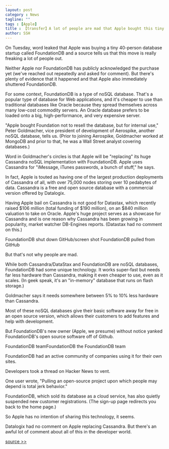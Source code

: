 ```yaml
---
layout: post
category : News
tagline: ""
tags : [Apple]
title : 【transfer】A lot of people are mad that Apple bought this tiny company and shut it down
author: SSH
---
```


On Tuesday, word leaked that Apple was buying a tiny 40-person database startup called FoundationDB and a source tells us that this move is really freaking a lot of people out.

Neither Apple nor FoundationDB has publicly acknowledged the purchase yet (we've reached out repeatedly and asked for comment). But there's plenty of evidence that it happened and that Apple also immediately shuttered FoundationDB.

For some context, FoundationDB is a type of noSQL database. That's a popular type of database for Web applications, and it's cheaper to use than traditional databases like Oracle because they spread themselves across many low-cost commodity servers. An Oracle database prefers to be loaded onto a big, high-performance, and very expensive server.

"Apple bought Foundation not to resell the database, but for internal use," Peter Goldmacher, vice president of development of Aerospike, another noSQL database, tells us. (Prior to joining Aerospike, Goldmacher worked at MongoDB and prior to that, he was a Wall Street analyst covering databases.)

Word in Goldmacher's circles is that Apple will be "replacing" its huge Cassandra noSQL implementation with FoundationDB. Apple uses Cassandra for "iMessage, iTunes passwords, a bunch of stuff," he says.

In fact, Apple is touted as having one of the largest production deployments of Cassandra of all, with over 75,000 nodes storing over 10 pedabytes of data. Cassandra is a free and open source database with a commercial version offered by Datalogix.

Having Apple bail on Cassandra is not good for Datastax,  which recently raised $106 million (total funding of $190 million), on an $840 million valuation to take on Oracle. Apple's huge project serves as a showcase for Cassandra and is one reason why Cassandra has been growing in popularity, market watcher DB-Engines reports. (Datastax had no comment on this.)

FoundationDB shut down
GitHub/screen shot
FoundationDB pulled from GitHub

But that's not why people are mad.

While both Cassandra/DataStax and FoundationDB are noSQL databases, FoundationDB had some unique technology. It works super-fast but needs far less hardware than Cassandra, making it even cheaper to use, even as it scales. (In geek speak, it's an "in-memory" database that runs on flash storage.)

Goldmacher says it needs somewhere between 5% to 10% less hardware than Cassandra.

Most of these noSQL databases give their basic software away for free in an open source version, which allows their customers to add features and help with development. 

But FoundationDB's new owner (Apple, we presume) without notice yanked FoundationDB's open source software off of Github. 

FoundationDB teamFoundationDB
the FoundationDB team

FoundationDB had an active community of companies using it for their own sites.

Developers took a thread on Hacker News to vent. 

One user wrote, "Pulling an open-source project upon which people may depend is total jerk behavior."

FoundationDB, which sold its database as a cloud service, has also quietly suspended new customer registrations. (The sign-up page redirects you back to the home page.)

So Apple has no intention of sharing this technology, it seems.

Datalogix had no comment on Apple replacing Cassandra. But there's an awful lot of comment about all of this in the developer world.

[source >>](http://www.businessinsider.com/why-apple-bought-foundationdb-2015-3)